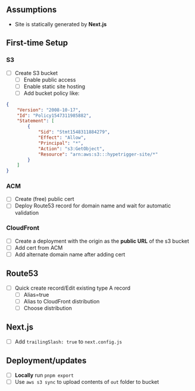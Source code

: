 ## Assumptions

- Site is statically generated by **Next.js**

## First-time Setup

### S3

- [ ] Create S3 bucket
	- [ ] Enable public access
	- [ ] Enable static site hosting
	- [ ] Add bucket policy like:
```json
{
    "Version": "2008-10-17",
    "Id": "Policy1547311985882",
    "Statement": [
        {
            "Sid": "Stmt1548311884279",
            "Effect": "Allow",
            "Principal": "*",
            "Action": "s3:GetObject",
            "Resource": "arn:aws:s3:::hypetrigger-site/*"
        }
    ]
}
```


### ACM

- [ ] Create (free) public cert
- [ ] Deploy Route53 record for domain name and wait for automatic validation
 
### CloudFront

- [ ] Create a deployment with the origin as the **public URL** of the s3 bucket
- [ ] Add cert from ACM
- [ ] Add alternate domain name after adding cert

## Route53

- [ ] Quick create record/Edit existing type A record
	- [ ] Alias=true
	- [ ] Alias to CloudFront distribution
	- [ ] Choose distribution
## Next.js

- [ ] Add `trailingSlash: true` to `next.config.js`

## Deployment/updates

- [ ] **Locally** run `pnpm export`
- [ ] Use `aws s3 sync` to upload contents of `out` folder to bucket